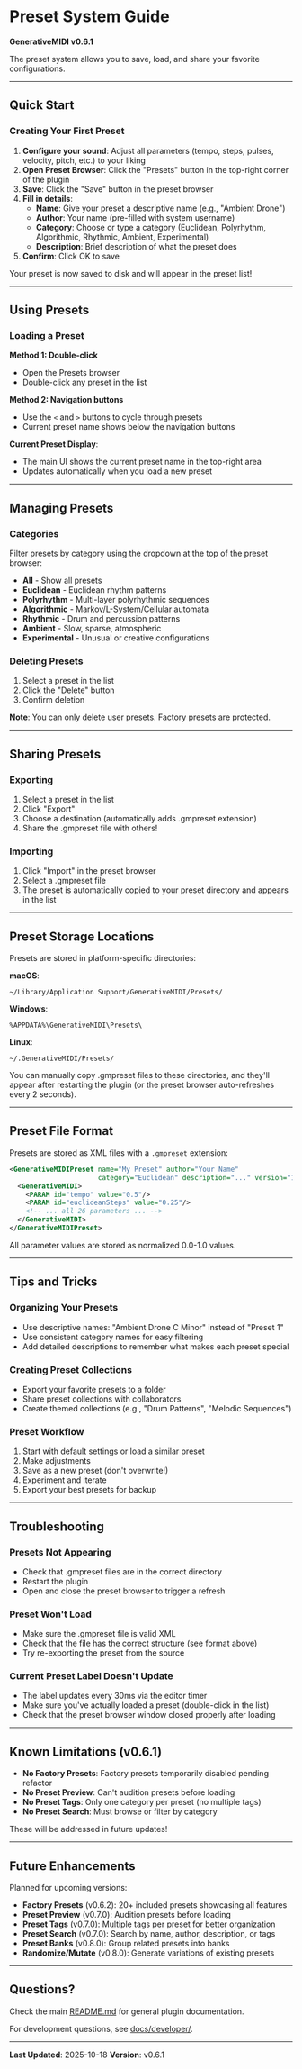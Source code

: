 # Preset System Guide

**GenerativeMIDI v0.6.1**

The preset system allows you to save, load, and share your favorite configurations.

---

## Quick Start

### Creating Your First Preset

1. **Configure your sound**: Adjust all parameters (tempo, steps, pulses, velocity, pitch, etc.) to your liking
2. **Open Preset Browser**: Click the "Presets" button in the top-right corner of the plugin
3. **Save**: Click the "Save" button in the preset browser
4. **Fill in details**:
   - **Name**: Give your preset a descriptive name (e.g., "Ambient Drone")
   - **Author**: Your name (pre-filled with system username)
   - **Category**: Choose or type a category (Euclidean, Polyrhythm, Algorithmic, Rhythmic, Ambient, Experimental)
   - **Description**: Brief description of what the preset does
5. **Confirm**: Click OK to save

Your preset is now saved to disk and will appear in the preset list!

---

## Using Presets

### Loading a Preset

**Method 1: Double-click**
- Open the Presets browser
- Double-click any preset in the list

**Method 2: Navigation buttons**
- Use the `<` and `>` buttons to cycle through presets
- Current preset name shows below the navigation buttons

**Current Preset Display**:
- The main UI shows the current preset name in the top-right area
- Updates automatically when you load a new preset

---

## Managing Presets

### Categories

Filter presets by category using the dropdown at the top of the preset browser:
- **All** - Show all presets
- **Euclidean** - Euclidean rhythm patterns
- **Polyrhythm** - Multi-layer polyrhythmic sequences
- **Algorithmic** - Markov/L-System/Cellular automata
- **Rhythmic** - Drum and percussion patterns
- **Ambient** - Slow, sparse, atmospheric
- **Experimental** - Unusual or creative configurations

### Deleting Presets

1. Select a preset in the list
2. Click the "Delete" button
3. Confirm deletion

**Note**: You can only delete user presets. Factory presets are protected.

---

## Sharing Presets

### Exporting

1. Select a preset in the list
2. Click "Export"
3. Choose a destination (automatically adds .gmpreset extension)
4. Share the .gmpreset file with others!

### Importing

1. Click "Import" in the preset browser
2. Select a .gmpreset file
3. The preset is automatically copied to your preset directory and appears in the list

---

## Preset Storage Locations

Presets are stored in platform-specific directories:

**macOS**:
```
~/Library/Application Support/GenerativeMIDI/Presets/
```

**Windows**:
```
%APPDATA%\GenerativeMIDI\Presets\
```

**Linux**:
```
~/.GenerativeMIDI/Presets/
```

You can manually copy .gmpreset files to these directories, and they'll appear after restarting the plugin (or the preset browser auto-refreshes every 2 seconds).

---

## Preset File Format

Presets are stored as XML files with a `.gmpreset` extension:

```xml
<GenerativeMIDIPreset name="My Preset" author="Your Name"
                      category="Euclidean" description="..." version="1.0">
  <GenerativeMIDI>
    <PARAM id="tempo" value="0.5"/>
    <PARAM id="euclideanSteps" value="0.25"/>
    <!-- ... all 26 parameters ... -->
  </GenerativeMIDI>
</GenerativeMIDIPreset>
```

All parameter values are stored as normalized 0.0-1.0 values.

---

## Tips and Tricks

### Organizing Your Presets

- Use descriptive names: "Ambient Drone C Minor" instead of "Preset 1"
- Use consistent category names for easy filtering
- Add detailed descriptions to remember what makes each preset special

### Creating Preset Collections

- Export your favorite presets to a folder
- Share preset collections with collaborators
- Create themed collections (e.g., "Drum Patterns", "Melodic Sequences")

### Preset Workflow

1. Start with default settings or load a similar preset
2. Make adjustments
3. Save as a new preset (don't overwrite!)
4. Experiment and iterate
5. Export your best presets for backup

---

## Troubleshooting

### Presets Not Appearing

- Check that .gmpreset files are in the correct directory
- Restart the plugin
- Open and close the preset browser to trigger a refresh

### Preset Won't Load

- Make sure the .gmpreset file is valid XML
- Check that the file has the correct structure (see format above)
- Try re-exporting the preset from the source

### Current Preset Label Doesn't Update

- The label updates every 30ms via the editor timer
- Make sure you've actually loaded a preset (double-click in the list)
- Check that the preset browser window closed properly after loading

---

## Known Limitations (v0.6.1)

- **No Factory Presets**: Factory presets temporarily disabled pending refactor
- **No Preset Preview**: Can't audition presets before loading
- **No Preset Tags**: Only one category per preset (no multiple tags)
- **No Preset Search**: Must browse or filter by category

These will be addressed in future updates!

---

## Future Enhancements

Planned for upcoming versions:

- **Factory Presets** (v0.6.2): 20+ included presets showcasing all features
- **Preset Preview** (v0.7.0): Audition presets before loading
- **Preset Tags** (v0.7.0): Multiple tags per preset for better organization
- **Preset Search** (v0.7.0): Search by name, author, description, or tags
- **Preset Banks** (v0.8.0): Group related presets into banks
- **Randomize/Mutate** (v0.8.0): Generate variations of existing presets

---

## Questions?

Check the main [README.md](../../README.md) for general plugin documentation.

For development questions, see [docs/developer/](../developer/).

---

**Last Updated**: 2025-10-18
**Version**: v0.6.1
